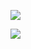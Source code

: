 

![](https://github-readme-stats.vercel.app/api?count_private=true&username=felix1251&show_icons=true)

![](https://github-readme-stats.vercel.app/api/top-langs?username=felix1251&layout=compact&&langs_count=40&hide=html)

